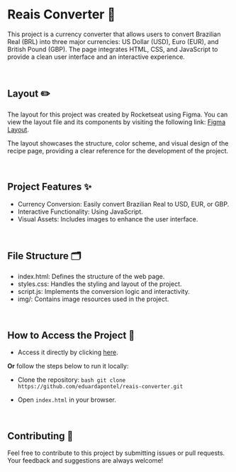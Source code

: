# Reais Converter 💸

This project is a currency converter that allows users to convert Brazilian Real (BRL) into three major currencies: US Dollar (USD), Euro (EUR), and British Pound (GBP). The page integrates HTML, CSS, and JavaScript to provide a clean user interface and an interactive experience.

<br>

## Layout ✏️

The layout for this project was created by Rocketseat using Figma. You can view the layout file and its components by visiting the following link: [Figma Layout](https://www.figma.com/design/ggoBg38CTx4Ul9W59YaERW/Conversor-de-Moedas-(Community)?node-id=0-1&node-type=canvas&m=dev).

The layout showcases the structure, color scheme, and visual design of the recipe page, providing a clear reference for the development of the project.

<br>

## Project Features ✨

- Currency Conversion: Easily convert Brazilian Real to USD, EUR, or GBP.
- Interactive Functionality: Using JavaScript.
- Visual Assets: Includes images to enhance the user interface.

<br>

## File Structure 🗂️

- index.html: Defines the structure of the web page.
- styles.css: Handles the styling and layout of the project.
- script.js: Implements the conversion logic and interactivity.
- img/: Contains image resources used in the project.

<br>

## How to Access the Project 🚀

- Access it directly by clicking [here](https://eduardapontel.github.io/reais-converter/).

**Or** follow the steps below to run it locally:

- Clone the repository:
   ```bash git clone https://github.com/eduardapontel/reais-converter.git```

- Open `index.html` in your browser.

<br>
 
## Contributing 🤝

Feel free to contribute to this project by submitting issues or pull requests. Your feedback and suggestions are always welcome!
